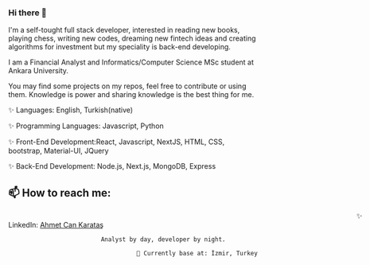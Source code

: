 ### Hi there 👋

I'm a self-tought full stack developer, interested in reading new books, playing chess, writing new codes, dreaming new fintech ideas and creating algorithms for investment but my speciality is back-end developing.

I am a Financial Analyst and Informatics/Computer Science MSc student at Ankara University.

You may find some projects on my repos, feel free to contribute or using them. Knowledge is power and sharing knowledge is the best thing for me.

✨ Languages: English, Turkish(native)

✨ Programming Languages: Javascript, Python

✨ Front-End Development:React, Javascript, NextJS, HTML, CSS, bootstrap, Material-UI, JQuery

✨ Back-End Development: Node.js, Next.js, MongoDB, Express

## 📫 How to reach me: <br>

<span style="margin-left:50em;" >✨ LinkedIn:</span> <a href='https://www.linkedin.com/in/ahmetcankaratas//'>Ahmet Can Karataş</a>

                              Analyst by day, developer by night.
                                        
                                        📍 Currently base at: İzmir, Turkey


